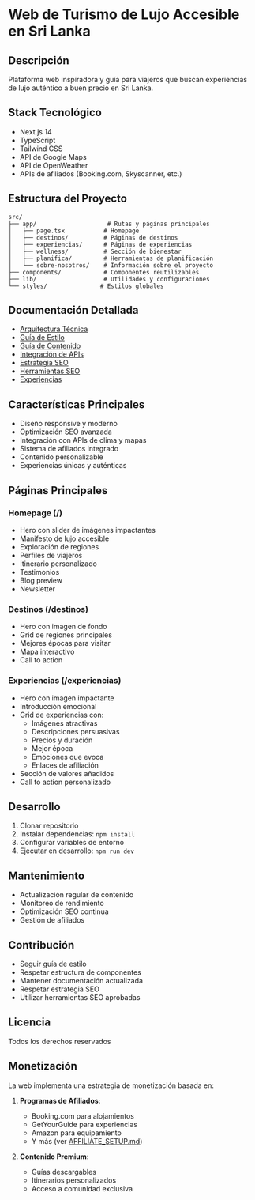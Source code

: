 # Web de Turismo de Lujo Accesible en Sri Lanka

## Descripción
Plataforma web inspiradora y guía para viajeros que buscan experiencias de lujo auténtico a buen precio en Sri Lanka.

## Stack Tecnológico
- Next.js 14
- TypeScript
- Tailwind CSS
- API de Google Maps
- API de OpenWeather
- APIs de afiliados (Booking.com, Skyscanner, etc.)

## Estructura del Proyecto
```
src/
├── app/                    # Rutas y páginas principales
│   ├── page.tsx           # Homepage
│   ├── destinos/          # Páginas de destinos
│   ├── experiencias/      # Páginas de experiencias
│   ├── wellness/          # Sección de bienestar
│   ├── planifica/         # Herramientas de planificación
│   └── sobre-nosotros/    # Información sobre el proyecto
├── components/            # Componentes reutilizables
├── lib/                   # Utilidades y configuraciones
└── styles/               # Estilos globales
```

## Documentación Detallada
- [Arquitectura Técnica](docs/ARCHITECTURE.md)
- [Guía de Estilo](docs/STYLE_GUIDE.md)
- [Guía de Contenido](docs/CONTENT_GUIDE.md)
- [Integración de APIs](docs/API_INTEGRATION.md)
- [Estrategia SEO](docs/SEO_STRATEGY.md)
- [Herramientas SEO](docs/SEO_TOOLS.md)
- [Experiencias](docs/EXPERIENCIAS.md)

## Características Principales
- Diseño responsive y moderno
- Optimización SEO avanzada
- Integración con APIs de clima y mapas
- Sistema de afiliados integrado
- Contenido personalizable
- Experiencias únicas y auténticas

## Páginas Principales

### Homepage (/)
- Hero con slider de imágenes impactantes
- Manifesto de lujo accesible
- Exploración de regiones
- Perfiles de viajeros
- Itinerario personalizado
- Testimonios
- Blog preview
- Newsletter

### Destinos (/destinos)
- Hero con imagen de fondo
- Grid de regiones principales
- Mejores épocas para visitar
- Mapa interactivo
- Call to action

### Experiencias (/experiencias)
- Hero con imagen impactante
- Introducción emocional
- Grid de experiencias con:
  - Imágenes atractivas
  - Descripciones persuasivas
  - Precios y duración
  - Mejor época
  - Emociones que evoca
  - Enlaces de afiliación
- Sección de valores añadidos
- Call to action personalizado

## Desarrollo
1. Clonar repositorio
2. Instalar dependencias: `npm install`
3. Configurar variables de entorno
4. Ejecutar en desarrollo: `npm run dev`

## Mantenimiento
- Actualización regular de contenido
- Monitoreo de rendimiento
- Optimización SEO continua
- Gestión de afiliados

## Contribución
- Seguir guía de estilo
- Respetar estructura de componentes
- Mantener documentación actualizada
- Respetar estrategia SEO
- Utilizar herramientas SEO aprobadas

## Licencia
Todos los derechos reservados 

## Monetización

La web implementa una estrategia de monetización basada en:

1. **Programas de Afiliados**:
   - Booking.com para alojamientos
   - GetYourGuide para experiencias
   - Amazon para equipamiento
   - Y más (ver [AFFILIATE_SETUP.md](docs/AFFILIATE_SETUP.md))

2. **Contenido Premium**:
   - Guías descargables
   - Itinerarios personalizados
   - Acceso a comunidad exclusiva 